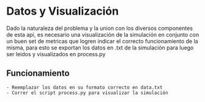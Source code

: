 # Datos y Visualización

Dado la naturaleza del problema y la union con los diversos componentes de esta api, es necesario una visualización de la simulación en conjunto con un buen set de metricas que logren indicar el correcto funcionamiento de la misma, para esto se exportan los datos en .txt de la simulación para luego ser leidos y visualizados en process.py

## Funcionamiento

    - Reemplazar los datos en su formato correcto en data.txt
    - Correr el script process.py para visualizar la simulación

